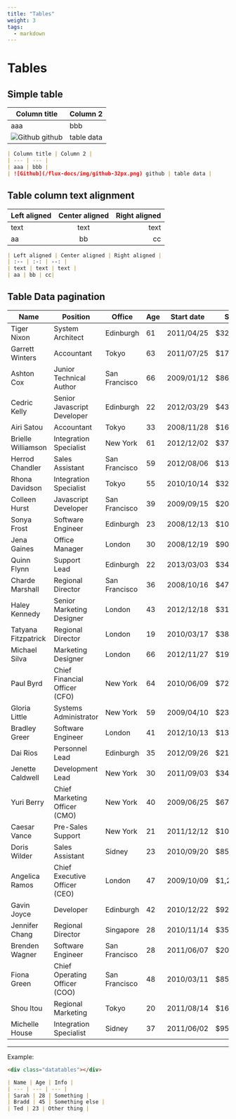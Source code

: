```yaml
---
title: "Tables"
weight: 3
tags:
  - markdown
---
```


# Tables

## Simple table

| Column title | Column 2 |
| --- | --- |
| aaa | bbb |
| ![Github](/flux-docs/img/github-32px.png) github | table data |

```markdown
| Column title | Column 2 |
| --- | --- |
| aaa | bbb |
| ![Github](/flux-docs/img/github-32px.png) github | table data |
```

## Table column text alignment

| Left aligned | Center aligned | Right aligned |
| :-- | :-: | --: |
| text | text | text |
| aa | bb | cc|

```markdown
| Left aligned | Center aligned | Right aligned |
| :-- | :-: | --: |
| text | text | text |
| aa | bb | cc|
```

## Table Data pagination

<div class="datatables"></div>

| Name | Position | Office | Age | Start date | Salary |
| --- | --- | --- | --- | --- | --- |
| Tiger Nixon | System Architect | Edinburgh | 61 | 2011/04/25 | $320,800 |
| Garrett Winters | Accountant | Tokyo | 63 | 2011/07/25 | $170,750 |
| Ashton Cox | Junior Technical Author | San Francisco | 66 | 2009/01/12 | $86,000 |
| Cedric Kelly | Senior Javascript Developer | Edinburgh | 22 | 2012/03/29 | $433,060 |
| Airi Satou | Accountant | Tokyo | 33 | 2008/11/28 | $162,700 |
| Brielle Williamson | Integration Specialist | New York | 61 | 2012/12/02 | $372,000 |
| Herrod Chandler | Sales Assistant | San Francisco | 59 | 2012/08/06 | $137,500 |
| Rhona Davidson | Integration Specialist | Tokyo | 55 | 2010/10/14 | $327,900 |
| Colleen Hurst | Javascript Developer | San Francisco | 39 | 2009/09/15 | $205,500 |
| Sonya Frost | Software Engineer | Edinburgh | 23 | 2008/12/13 | $103,600 |
| Jena Gaines | Office Manager | London | 30 | 2008/12/19 | $90,560 |
| Quinn Flynn | Support Lead | Edinburgh | 22 | 2013/03/03 | $342,000 |
| Charde Marshall | Regional Director | San Francisco | 36 | 2008/10/16 | $470,600 |
| Haley Kennedy | Senior Marketing Designer | London | 43 | 2012/12/18 | $313,500 |
| Tatyana Fitzpatrick | Regional Director | London | 19 | 2010/03/17 | $385,750 |
| Michael Silva | Marketing Designer | London | 66 | 2012/11/27 | $198,500 |
| Paul Byrd | Chief Financial Officer (CFO) | New York | 64 | 2010/06/09 | $725,000 |
| Gloria Little | Systems Administrator | New York | 59 | 2009/04/10 | $237,500 |
| Bradley Greer | Software Engineer | London | 41 | 2012/10/13 | $132,000 |
| Dai Rios | Personnel Lead | Edinburgh | 35 | 2012/09/26 | $217,500 |
| Jenette Caldwell | Development Lead | New York | 30 | 2011/09/03 | $345,000 |
| Yuri Berry | Chief Marketing Officer (CMO) | New York | 40 | 2009/06/25 | $675,000 |
| Caesar Vance | Pre-Sales Support | New York | 21 | 2011/12/12 | $106,450 |
| Doris Wilder | Sales Assistant | Sidney | 23 | 2010/09/20 | $85,600 |
| Angelica Ramos | Chief Executive Officer (CEO) | London | 47 | 2009/10/09 | $1,200,000 |
| Gavin Joyce | Developer | Edinburgh | 42 | 2010/12/22 | $92,575 |
| Jennifer Chang | Regional Director | Singapore | 28 | 2010/11/14 | $357,650 |
| Brenden Wagner | Software Engineer | San Francisco | 28 | 2011/06/07 | $206,850 |
| Fiona Green | Chief Operating Officer (COO) | San Francisco | 48 | 2010/03/11 | $850,000 |
| Shou Itou | Regional Marketing | Tokyo | 20 | 2011/08/14 | $163,000 |
| Michelle House | Integration Specialist | Sidney | 37 | 2011/06/02 | $95,400 |

---

Example:

```markdown
<div class="datatables"></div>

| Name | Age | Info |
| --- | --- | --- |
| Sarah | 28 | Something |
| Bradd | 45 | Something else |
| Ted | 23 | Other thing |
```
